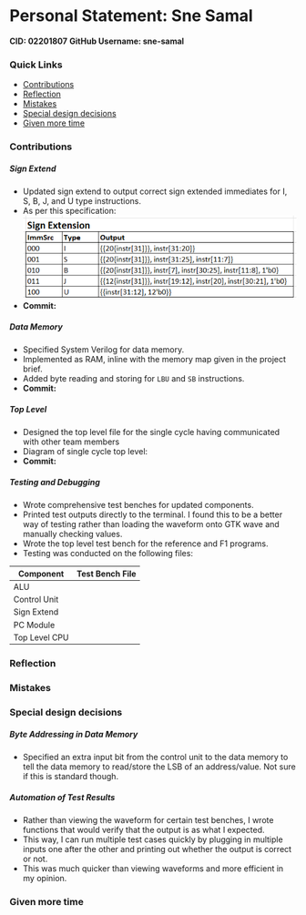 # Personal Statement: Sne Samal
**CID: 02201807**
**GitHub Username: sne-samal**

### Quick Links
- [Contributions](#contributions)
- [Reflection](#reflection)
- [Mistakes](#mistakes)
- [Special design decisions](#special-design-decisions)
- [Given more time](#given-more-time)

### Contributions
##### Sign Extend
- Updated sign extend to output correct sign extended immediates for I, S, B, J, and U type instructions.
- As per this specification:
![Alt text](image.png)
- **Commit:** 

##### Data Memory
- Specified System Verilog for data memory. 
- Implemented as RAM, inline with the memory map given in the project brief.
- Added byte reading and storing for `LBU` and `SB` instructions.
- **Commit:** 

##### Top Level
- Designed the top level file for the single cycle having communicated with other team members
- Diagram of single cycle top level:
- **Commit:**

##### Testing and Debugging
- Wrote comprehensive test benches for updated components.
- Printed test outputs directly to the terminal. I found this to be a better way of testing rather than loading the waveform onto GTK wave and manually checking values.
- Wrote the top level test bench for the reference and F1 programs.
- Testing was conducted on the following files:

| **Component** | **Test Bench File** |
|---------------|---------------------|
| ALU           |                     |
| Control Unit  |                     |
| Sign Extend   |                     |
| PC Module     |                     |
| Top Level CPU |                     |

### Reflection

### Mistakes

### Special design decisions
##### Byte Addressing in Data Memory
- Specified an extra input bit from the control unit to the data memory to tell the data memory to read/store the LSB of an address/value. Not sure if this is standard though.

##### Automation of Test Results
- Rather than viewing the waveform for certain test benches, I wrote functions that would verify that the output is as what I expected. 
- This way, I can run multiple test cases quickly by plugging in multiple inputs one after the other and printing out whether the output is correct or not.
- This was much quicker than viewing waveforms and more efficient in my opinion.

### Given more time

